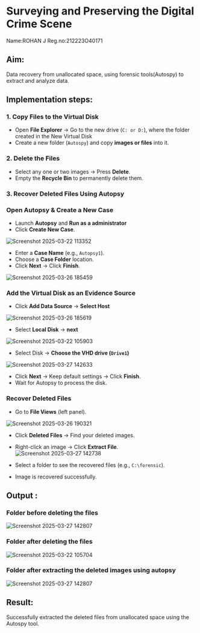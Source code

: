 # Surveying and Preserving the Digital Crime Scene

Name:ROHAN J
Reg.no:212223O40171

## **Aim:**
Data recovery from unallocated space, using forensic tools(Autospy) to extract and analyze data.

## **Implementation steps:**

### **1. Copy Files to the Virtual Disk**  
- Open **File Explorer** → Go to the new drive (`C: or D:`), where the folder created in the New Virtual Disk
- Create a new folder (`Autospy`) and copy **images or files** into it.  

### **2. Delete the Files**  
- Select any one or two images → Press **Delete**.  
- Empty the **Recycle Bin** to permanently delete them.  

### **3. Recover Deleted Files Using Autopsy**  
### **Open Autopsy & Create a New Case** 

- Launch **Autopsy** and **Run as a administrator**  
- Click **Create New Case**.  


![Screenshot 2025-03-22 113352](https://github.com/user-attachments/assets/d7b6b0e4-9bf1-4180-8f08-bd982e7156a7)


- Enter a **Case Name** (e.g., `Autopsy1`).  
- Choose a **Case Folder** location.  
- Click **Next** → Click **Finish**.  


![Screenshot 2025-03-26 185459](https://github.com/user-attachments/assets/420dd98b-7999-41f0-9d5d-d487321d48f9)

### **Add the Virtual Disk as an Evidence Source**  
- Click **Add Data Source**  → **Select Host**


![Screenshot 2025-03-26 185619](https://github.com/user-attachments/assets/dadb0050-6e85-4d8c-a903-8d3a55bab2f5)

- Select **Local Disk** → **next** 

![Screenshot 2025-03-22 105903](https://github.com/user-attachments/assets/bd9c7f9b-bb13-417a-a556-1e12c8918e69)



- Select Disk → **Choose the VHD drive (`Drive1`)**

![Screenshot 2025-03-27 142633](https://github.com/user-attachments/assets/3f1e66a8-97c7-4ded-b065-daae247385e4)


- Click **Next** → Keep default settings → Click **Finish**.  
- Wait for Autopsy to process the disk.  

### **Recover Deleted Files**  
- Go to **File Views** (left panel).  

![Screenshot 2025-03-26 190321](https://github.com/user-attachments/assets/2c2a5161-dd7f-473b-8881-65e01b5c5dad)



- Click **Deleted Files** → Find your deleted images.  
- Right-click an image → Click **Extract File**.  
![Screenshot 2025-03-27 142738](https://github.com/user-attachments/assets/ba543902-eb59-45bd-896d-cab60cbe9ddc)





- Select a folder to see the recovered files (e.g., `C:\forensic`).  
- Image is recovered successfully.


## Output :
### Folder before deleting the files

![Screenshot 2025-03-27 142807](https://github.com/user-attachments/assets/b1f78713-1156-4d05-be29-52daf1cdfad0)


### Folder after deleting the files

![Screenshot 2025-03-22 105704](https://github.com/user-attachments/assets/9928a730-ddd8-4374-b28b-d1ed73af812a)


### Folder after extracting the deleted images using autopsy
![Screenshot 2025-03-27 142807](https://github.com/user-attachments/assets/bb49a142-6dca-4ec8-b142-5868ef0d4b5e)




## Result:
Successfully extracted the deleted files from unallocated space using the Autospy tool.
